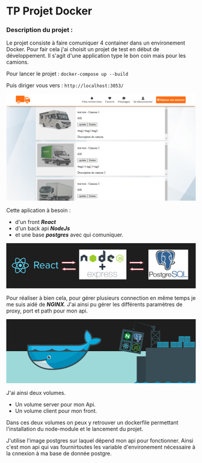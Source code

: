 # TP Projet Docker

### Description du projet :  

Le projet consiste à faire comuniquer 4 container dans un environement Docker.
Pour fair cela j'ai choisit un projet de test en début de développement.
Il s'agit d'une application type le bon coin mais pour les camions.

Pour lancer le projet : ``docker-compose up --build``


Puis diriger vous vers : ``http://localhost:3053/``

![alt Exemple application](./images/Exemple1.PNG) 

Cette aplication à besoin :

- d'un front ***React*** 
- d'un back api ***NodeJs*** 
- et une base ***postgres*** avec qui comuniquer.

![alt Exemple application](./images/Shema1.png) 

Pour réaliser à bien cela, pour gérer plusieurs connection en même temps je me suis aidé de ***NGINX***. J'ai ainsi pu gérer les différents paramètres de proxy, port et path pour mon api.

![alt Exemple shema ilustration](./images/solution.png)  

J'ai ainsi deux volumes.

- Un volume server pour mon Api.
- Un volume client pour mon front.

Dans ces deux volumes on peux y retrouver un dockerfile permettant l'installation du node-module et le lancement du projet.

J'utilise l'image postgres sur laquel dépend mon api pour fonctionner.
Ainsi c'est mon api qui vas fournirtoutes les variable d'environement nécessaire à la cnnexion à ma base de donnée postgre.



